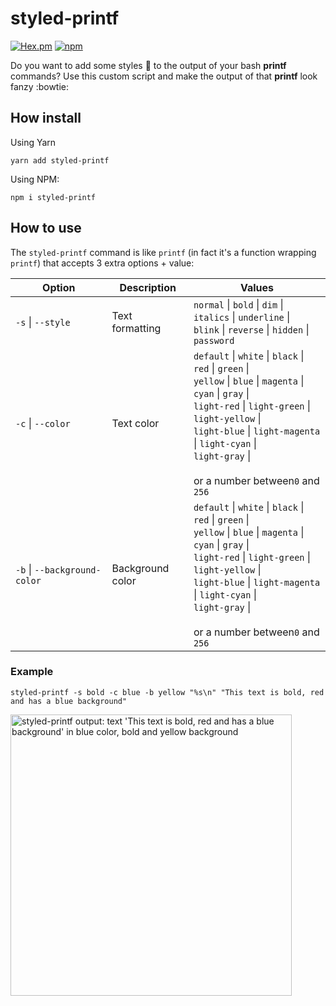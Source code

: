 # styled-printf
[![Hex.pm](https://img.shields.io/hexpm/l/plug.svg?maxAge=2592000&style=flat-square)](https://github.com/bvanhoekelen/terminal-style/blob/master/LICENSE)
[![npm](https://img.shields.io/npm/v/npm-auto-version.svg?maxAge=2592000)](https://www.npmjs.com/package/https://www.npmjs.com/package/styled-printf)


Do you want to add some styles 🎨 to the output of your bash **printf** commands? Use this custom script and make the output of that **printf** look fanzy :bowtie: 

## How install

Using Yarn
```Shell
yarn add styled-printf
```

Using NPM:
```Shell
npm i styled-printf
```

## How to use

The `styled-printf` command is like `printf` (in fact it's a function wrapping `printf`) that accepts 3 extra options + value:

| Option | Description | Values |
| ------ | --- | --- |
| `-s` \| `--style` | Text formatting | `normal` \| `bold` \| `dim` \| `italics` \| `underline` \|<br /> `blink` \| `reverse` \| `hidden` \| `password` |
| `-c` \| `--color` | Text color | `default` \| `white` \| `black` \| `red` \| `green` \|<br /> `yellow` \| `blue` \| `magenta` \| `cyan` \| `gray` \|<br /> `light-red` \| `light-green` \| `light-yellow` \|<br /> `light-blue` \| `light-magenta` \| `light-cyan` \|<br /> `light-gray` \| <br /><br /> or a number between`0` and `256` | |
| `-b` \| `--background-color` | Background color | `default` \| `white` \| `black` \| `red` \| `green` \|<br /> `yellow` \| `blue` \| `magenta` \| `cyan` \| `gray` \|<br /> `light-red` \| `light-green` \| `light-yellow` \|<br /> `light-blue` \| `light-magenta` \| `light-cyan` \|<br /> `light-gray` \| <br /><br /> or a number between`0` and `256` | |

### Example
```Shell
styled-printf -s bold -c blue -b yellow "%s\n" "This text is bold, red and has a blue background"
```

<img src="https://github.com/alvarezmauro/styled-printf/blob/main/assets/example-output-01.png" width=450 alt="styled-printf output: text 'This text is bold, red and has a blue background' in blue color, bold and yellow background">
